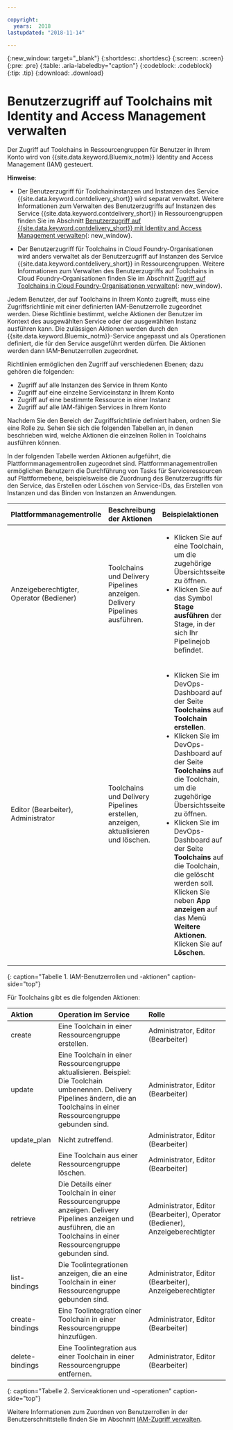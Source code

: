 ```yaml
---

copyright:
  years:  2018
lastupdated: "2018-11-14"

---
```


{:new_window: target="_blank"}
{:shortdesc: .shortdesc}
{:screen: .screen}
{:pre: .pre}
{:table: .aria-labeledby="caption"}
{:codeblock: .codeblock}
{:tip: .tip}
{:download: .download}


# Benutzerzugriff auf Toolchains mit Identity and Access Management verwalten

Der Zugriff auf Toolchains in Ressourcengruppen für Benutzer in Ihrem Konto wird von {{site.data.keyword.Bluemix_notm}} Identity and Access Management (IAM) gesteuert. 

**Hinweise**: 

* Der Benutzerzugriff für Toolchaininstanzen und Instanzen des Service {{site.data.keyword.contdelivery_short}} wird separat verwaltet. Weitere Informationen zum Verwalten des Benutzerzugriffs auf Instanzen des Service {{site.data.keyword.contdelivery_short}} in Ressourcengruppen finden Sie im Abschnitt [Benutzerzugriff auf {{site.data.keyword.contdelivery_short}} mit Identity and Access Management verwalten](/docs/services/ContinuousDelivery/cd_iam_security.html){: new_window}.

* Der Benutzerzugriff für Toolchains in Cloud Foundry-Organisationen wird anders verwaltet als der Benutzerzugriff auf Instanzen des Service {{site.data.keyword.contdelivery_short}} in Ressourcengruppen. Weitere Informationen zum Verwalten des Benutzerzugriffs auf Toolchains in Cloud Foundry-Organisationen finden Sie im Abschnitt [Zugriff auf Toolchains in Cloud Foundry-Organisationen verwalten](/docs/services/ContinuousDelivery/toolchains_using.html#managing_access_orgs.html){: new_window}.

Jedem Benutzer, der auf Toolchains in Ihrem Konto zugreift, muss eine Zugriffsrichtlinie mit einer definierten IAM-Benutzerrolle zugeordnet werden. Diese Richtlinie bestimmt, welche Aktionen der Benutzer im Kontext des ausgewählten Service oder der ausgewählten Instanz ausführen kann. Die zulässigen Aktionen werden durch den {{site.data.keyword.Bluemix_notm}}-Service angepasst und als Operationen definiert, die für den Service ausgeführt werden dürfen. Die Aktionen werden dann IAM-Benutzerrollen zugeordnet.

Richtlinien ermöglichen den Zugriff auf verschiedenen Ebenen; dazu gehören die folgenden: 

* Zugriff auf alle Instanzen des Service in Ihrem Konto
* Zugriff auf eine einzelne Serviceinstanz in Ihrem Konto
* Zugriff auf eine bestimmte Ressource in einer Instanz
* Zugriff auf alle IAM-fähigen Services in Ihrem Konto

Nachdem Sie den Bereich der Zugriffsrichtlinie definiert haben, ordnen Sie eine Rolle zu. Sehen Sie sich die folgenden Tabellen an, in denen beschrieben wird, welche Aktionen die einzelnen Rollen in Toolchains ausführen können.

In der folgenden Tabelle werden Aktionen aufgeführt, die Plattformmanagementrollen zugeordnet sind. Plattformmanagementrollen ermöglichen Benutzern die Durchführung von Tasks für Serviceressourcen auf Plattformebene, beispielsweise die Zuordnung des Benutzerzugriffs für den Service, das Erstellen oder Löschen von Service-IDs, das Erstellen von Instanzen und das Binden von Instanzen an Anwendungen.

| Plattformmanagementrolle | Beschreibung der Aktionen | Beispielaktionen|
|:-----------------|:-----------------|:-----------------|
| Anzeigeberechtigter, Operator (Bediener) | Toolchains und Delivery Pipelines anzeigen. Delivery Pipelines ausführen. | <ul><li>Klicken Sie auf eine Toolchain, um die zugehörige Übersichtsseite zu öffnen.</li><li>Klicken Sie auf das Symbol **Stage ausführen** der Stage, in der sich Ihr Pipelinejob befindet.</li></ul> |
| Editor (Bearbeiter), Administrator | Toolchains und Delivery Pipelines erstellen, anzeigen, aktualisieren und löschen. |<ul><li>Klicken Sie im DevOps-Dashboard auf der Seite **Toolchains** auf **Toolchain erstellen**.</li><li>Klicken Sie im DevOps-Dashboard auf der Seite **Toolchains** auf die Toolchain, um die zugehörige Übersichtsseite zu öffnen.</li><li>Klicken Sie im DevOps-Dashboard auf der Seite **Toolchains** auf die Toolchain, die gelöscht werden soll. Klicken Sie neben **App anzeigen** auf das Menü **Weitere Aktionen**. Klicken Sie auf **Löschen**.</li></ul> |
{: caption="Tabelle 1. IAM-Benutzerrollen und -aktionen" caption-side="top"}

 Für Toolchains gibt es die folgenden Aktionen:

| Aktion | Operation im Service | Rolle
|:-----------------|:-----------------|:--------------|
| create | Eine Toolchain in einer Ressourcengruppe erstellen. | Administrator, Editor (Bearbeiter) |
| update | Eine Toolchain in einer Ressourcengruppe aktualisieren. Beispiel: Die Toolchain umbenennen. Delivery Pipelines ändern, die an Toolchains in einer Ressourcengruppe gebunden sind. | Administrator, Editor (Bearbeiter) |
| update_plan | Nicht zutreffend. | Administrator, Editor (Bearbeiter) |
| delete | Eine Toolchain aus einer Ressourcengruppe löschen. | Administrator, Editor (Bearbeiter) |
| retrieve | Die Details einer Toolchain in einer Ressourcengruppe anzeigen. Delivery Pipelines anzeigen und ausführen, die an Toolchains in einer Ressourcengruppe gebunden sind. | Administrator, Editor (Bearbeiter), Operator (Bediener), Anzeigeberechtigter |
| list-bindings | Die Toolintegrationen anzeigen, die an eine Toolchain in einer Ressourcengruppe gebunden sind. | Administrator, Editor (Bearbeiter), Anzeigeberechtigter |
| create-bindings | Eine Toolintegration einer Toolchain in einer Ressourcengruppe hinzufügen. | Administrator, Editor (Bearbeiter) |
| delete-bindings | Eine Toolintegration aus einer Toolchain in einer Ressourcengruppe entfernen. | Administrator, Editor (Bearbeiter) |
{: caption="Tabelle 2. Serviceaktionen und -operationen" caption-side="top"}

Weitere Informationen zum Zuordnen von Benutzerrollen in der Benutzerschnittstelle finden Sie im Abschnitt [IAM-Zugriff verwalten](/docs/iam/mngiam.html#iammanidaccser).

<!--This link is not live in production yet. Use https://console.bluemix.net/docs/iam/iamusermanage.html#iamusermanage until the link above is available in production.-->
